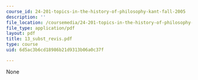 ```yaml
---
course_id: 24-201-topics-in-the-history-of-philosophy-kant-fall-2005
description: ''
file_location: /coursemedia/24-201-topics-in-the-history-of-philosophy-kant-fall-2005/6d5ac3b6cd18986b21d9313b06a0c37f_13_subst_revis.pdf
file_type: application/pdf
layout: pdf
title: 13_subst_revis.pdf
type: course
uid: 6d5ac3b6cd18986b21d9313b06a0c37f

---
```

None